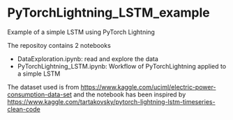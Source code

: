 # PyTorchLightning_LSTM_example

Example of a simple LSTM using PyTorch Lightning

The repositoy contains 2 notebooks

* DataExploration.ipynb: read and explore the data
* PyTorchLightning_LSTM.ipynb: Workflow of PyTorchLightning applied to a simple LSTM

The dataset used is from https://www.kaggle.com/uciml/electric-power-consumption-data-set and the notebook has been inspired by https://www.kaggle.com/tartakovsky/pytorch-lightning-lstm-timeseries-clean-code
